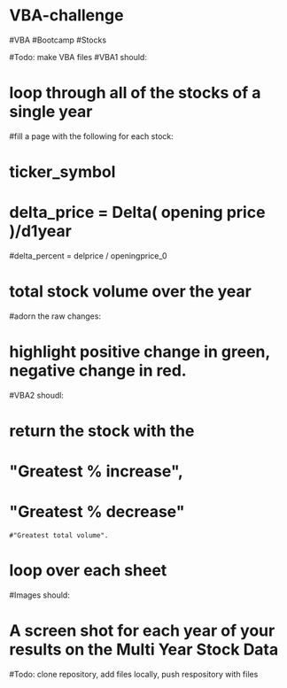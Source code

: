# VBA-challenge
#VBA #Bootcamp #Stocks

#Todo: make VBA files
#VBA1 should:
# loop through all of the stocks of a single year
 
#fill a page with the following for each stock:
#  ticker_symbol
 # delta_price = Delta( opening price )/d1year
  #delta_percent = delprice / openingprice_0
 # total stock volume over the year

#adorn the raw changes:
 # highlight positive change in green, negative change in red.


#VBA2 shoudl:
 # return the stock with the
  #  "Greatest % increase",
   # "Greatest % decrease"
    #"Greatest total volume".
    
  # loop over each sheet


#Images should:
 # A screen shot for each year of your results on the Multi Year Stock Data

#Todo: clone repository, add files locally, push respository with files